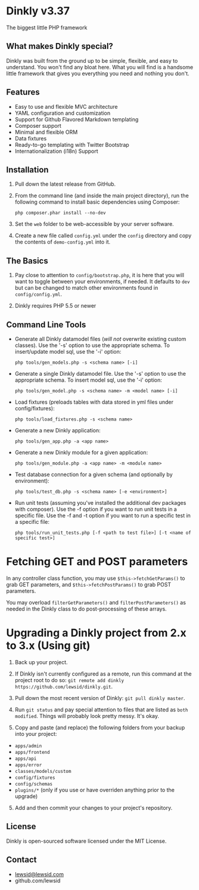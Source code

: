 Dinkly v3.37
============

The biggest little PHP framework


What makes Dinkly special?
--------------------------

Dinkly was built from the ground up to be simple, flexible, and easy to understand. You won't find any bloat here. What you will find is a handsome little framework that gives you everything you need and nothing you don't.


Features
--------

- Easy to use and flexible MVC architecture
- YAML configuration and customization
- Support for Github Flavored Markdown templating
- Composer support
- Minimal and flexible ORM
- Data fixtures
- Ready-to-go templating with Twitter Bootstrap
- Internationalization (i18n) Support


Installation
------------

  1. Pull down the latest release from GitHub.

  2. From the command line (and inside the main project directory), run the following command to install basic dependencies using Composer:

      `php composer.phar install --no-dev`
      
  3. Set the `web` folder to be web-accessible by your server software.

  4. Create a new file called `config.yml` under the `config` directory and copy the contents of `demo-config.yml` into it.


The Basics
----------

  1. Pay close to attention to `config/bootstrap.php`, it is here that you will want to toggle between your environments, if needed. It defaults to `dev` but can be changed to match other environments found in `config/config.yml`.

  2. Dinkly requires PHP 5.5 or newer


Command Line Tools
------------------

  - Generate all Dinkly datamodel files (*will not* overwrite existing custom classes). Use the '-s' option to use the appropriate schema. To insert/update model sql, use the '-i' option:

    `php tools/gen_models.php -s <schema name> [-i]`

  - Generate a single Dinkly datamodel file. Use the '-s' option to use the appropriate schema. To insert model sql, use the '-i' option:

    `php tools/gen_model.php -s <schema name> -m <model name> [-i]`

  - Load fixtures (preloads tables with data stored in yml files under config/fixtures):

    `php tools/load_fixtures.php -s <schema name>`

  - Generate a new Dinkly application:

    `php tools/gen_app.php -a <app name>`

  - Generate a new Dinkly module for a given application:

    `php tools/gen_module.php -a <app name> -m <module name>`

  - Test database connection for a given schema (and optionally by environment):

    `php tools/test_db.php -s <schema name> [-e <environment>]`

  - Run unit tests (assuming you've installed the additional dev packages with composer). Use the -f option if you want to run unit tests in a specific file. Use the -f and -t option if you want to run a specific test in a specific file:

    `php tools/run_unit_tests.php [-f <path to test file>] [-t <name of specific test>]`


Fetching GET and POST parameters
================================

In any controller class function, you may use `$this->fetchGetParams()` to grab GET parameters, and `$this->fetchPostParams()` to grab POST parameters.

You may overload `filterGetParameters()` and `filterPostParameters()` as needed in the Dinkly class to do post-processing of these arrays.


Upgrading a Dinkly project from 2.x to 3.x (Using git)
======================================================

1. Back up your project.

2. If Dinkly isn't currently configured as a remote, run this command at the project root to do so: `git remote add dinkly https://github.com/lewsid/dinkly.git`.
 
3. Pull down the most recent version of Dinkly: `git pull dinkly master`.

4. Run `git status` and pay special attention to files that are listed as `both modified`. Things will probably look pretty messy. It's okay.

5. Copy and paste (and replace) the following folders from your backup into your project:

  - `apps/admin`
  - `apps/frontend`
  - `apps/api`
  - `apps/error`
  - `classes/models/custom`
  - `config/fixtures`
  - `config/schemas`
  - `plugins/*` (only if you use or have overriden anything prior to the upgrade)

5. Add and then commit your changes to your project's repository.


License
-------

Dinkly is open-sourced software licensed under the MIT License.


Contact
-------

  - lewsid@lewsid.com
  - github.com/lewsid
